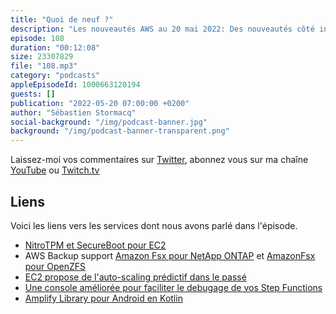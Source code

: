 ```yaml
---
title: "Quoi de neuf ?"
description: "Les nouveautés AWS au 20 mai 2022: Des nouveautés côté infrastructure puisqu'on parle de Trusted Platform Module (TPM), de EC2 auto-scaling et de Backup, mais aussi dans le monde du serverless avec Step Functions et dans le monde du mobile avec Amplify."
episode: 108
duration: "00:12:08"
size: 23307829
file: "108.mp3"
category: "podcasts"
appleEpisodeId: 1000663120194
guests: []
publication: "2022-05-20 07:00:00 +0200"
author: "Sébastien Stormacq"
social-background: "/img/podcast-banner.jpg"
background: "/img/podcast-banner-transparent.png"
---
```


Laissez-moi vos commentaires sur [Twitter](https://twitter.com/sebsto), abonnez vous sur ma chaîne [YouTube](https://www.youtube.com/sebsto) ou [Twitch.tv](https://www.twitch.tv/sebAWS)

## Liens

Voici les liens vers les services dont nous avons parlé dans l'épisode.

- [NitroTPM et SecureBoot pour EC2](https://aws.amazon.com/blogs/aws/amazon-ec2-now-supports-nitrotpm-and-uefi-secure-boot/)
- AWS Backup support [Amazon Fsx pour NetApp ONTAP](https://aws.amazon.com/about-aws/whats-new/2022/05/aws-backup-amazon-fsx-netapp-ontap-set-services-centralized-data-protection/) et [AmazonFsx pour OpenZFS](https://aws.amazon.com/about-aws/whats-new/2022/05/aws-backup-amazon-fsx-openzfs/)
- [EC2 propose de l'auto-scaling prédictif dans le passé](https://aws.amazon.com/about-aws/whats-new/2022/05/amazon-ec2-auto-scaling-backfill-predictive-scaling-forecasts-accuracy-validate/)
- [Une console améliorée pour faciliter le debugage de vos Step Functions](https://aws.amazon.com/blogs/compute/debugging-aws-step-functions-executions-with-the-new-console-experience/)
- [Amplify Library pour Android en Kotlin](https://aws.amazon.com/about-aws/whats-new/2022/05/amplify-android-library-developer-preview-kotlin/)
